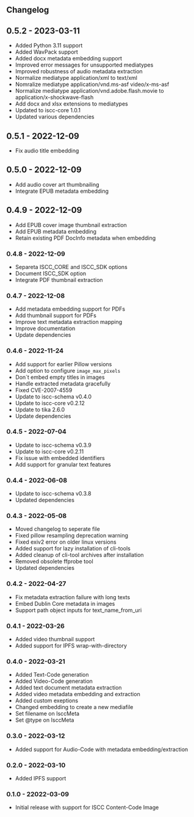 ## Changelog

## 0.5.2 - 2023-03-11
- Added Python 3.11 support
- Added WavPack support
- Added docx metadata embedding support
- Improved error messages for unsupported mediatypes
- Improved robustness of audio metadata extraction
- Normalize mediatype application/xml to text/xml
- Nomralize mediatype application/vnd.ms-asf video/x-ms-asf
- Normalize mediatype application/vnd.adobe.flash.movie to application/x-shockwave-flash
- Add docx and xlsx extensions to mediatypes
- Updated to iscc-core 1.0.1
- Updated various dependencies

## 0.5.1 - 2022-12-09
- Fix audio title embedding

## 0.5.0 - 2022-12-09
- Add audio cover art thumbnailing
- Integrate EPUB metadata embedding

## 0.4.9 - 2022-12-09
- Add EPUB cover image thumbnail extraction
- Add EPUB metadata embedding
- Retain existing PDF DocInfo metadata when embedding

### 0.4.8 - 2022-12-09
- Separeta ISCC_CORE and ISCC_SDK options
- Document ISCC_SDK option
- Integrate PDF thumbnail extraction

### 0.4.7 - 2022-12-08
- Add metadata embedding support for PDFs
- Add thumbnail support for PDFs
- Improve text metadata extraction mapping
- Improve documentation
- Update dependencies

### 0.4.6 - 2022-11-24
- Add support for earlier Pillow versions
- Add option to configure `image_max_pixels`
- Don´t embed empty titles in images
- Handle extracted metadata gracefully
- Fixed CVE-2007-4559
- Update to iscc-schema v0.4.0
- Update to iscc-core v0.2.12
- Update to tika 2.6.0
- Update dependencies

### 0.4.5 - 2022-07-04
- Update to iscc-schema v0.3.9
- Update to iscc-core v0.2.11
- Fix issue with embedded identifiers
- Add support for granular text features

### 0.4.4 - 2022-06-08
- Update to iscc-schema v0.3.8
- Updated dependencies

### 0.4.3 - 2022-05-08
- Moved changelog to seperate file
- Fixed pillow resampling deprecation warning
- Fixed exiv2 error on older linux versions
- Added support for lazy installation of cli-tools
- Added cleanup of cli-tool archives after installation
- Removed obsolete ffprobe tool
- Updated dependencies

### 0.4.2 - 2022-04-27
- Fix metadata extraction failure with long texts
- Embed Dublin Core metadata in images
- Support path object inputs for text_name_from_uri

### 0.4.1 - 2022-03-26
- Added video thumbnail support
- Added support for IPFS wrap-with-directory

### 0.4.0 - 2022-03-21
- Added Text-Code generation
- Added Video-Code generation
- Added text document metadata extraction
- Added video metadata embedding and extraction
- Added custom exeptions
- Changed embedding to create a new mediafile
- Set filename on IsccMeta
- Set @type on IsccMeta

### 0.3.0 - 2022-03-12
- Added support for Audio-Code with metadata embedding/extraction

### 0.2.0 - 2022-03-10
- Added IPFS support

### 0.1.0 - 22022-03-09
- Initial release with support for ISCC Content-Code Image
